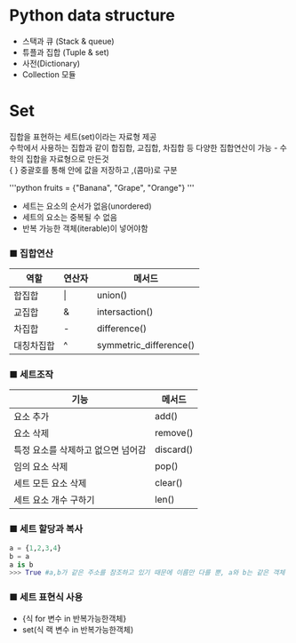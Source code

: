 # Python data structure
- 스택과 큐 (Stack & queue)
- 튜플과 집합 (Tuple & set)
- 사전(Dictionary)
- Collection 모듈

# Set
집합을 표현하는 세트(set)이라는 자료형 제공<br>
수학에서 사용하는 집합과 같이 합집합, 교집합, 차집합 등 다양한 집합연산이 가능 - 수학의 집합을 자료형으로 만든것<br>
{ } 중괄호를 통해 안에 값을 저장하고 ,(콤마)로 구분<br>

'''python
fruits = {"Banana", "Grape", "Orange"} 
'''
- 세트는 요소의 순서가 없음(unordered)<br>
- 세트의 요소는 중복될 수 없음<br>
- 반복 가능한 객체(iterable)이 넣어야함

### ■ 집합연산
|역할|연산자|메서드| 
|----|---|----|
|합집합|\||union()|
|교집합|&|intersaction()|
|차집합|-|difference()|
|대칭차집합|^|symmetric_difference()|

### ■ 세트조작
|기능|메서드|
|--|--|
|요소 추가|add()|
|요소 삭제|remove()|
|특정 요소를 삭제하고 없으면 넘어감|discard()|
|임의 요소 삭제|pop()|
|세트 모든 요소 삭제|clear()|
|세트 요소 개수 구하기|len()|

### ■ 세트 할당과 복사
```python
a = {1,2,3,4}
b = a
a is b
>>> True #a,b가 같은 주소를 참조하고 있기 때문에 이름만 다를 뿐, a와 b는 같은 객체 
```

### ■ 세트 표현식 사용
- {식 for 변수 in 반복가능한객체}
- set(식 랙 변수 in 반복가능한객체)


